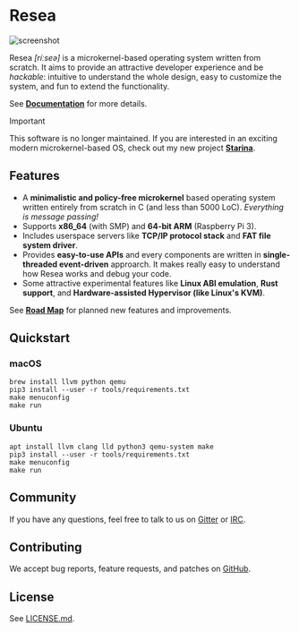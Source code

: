 Resea
=====

![screenshot](https://gist.githubusercontent.com/nuta/42b36c50df15142ac25c3a5420607f2a/raw/e6c05de775f4649f6ba29638fd3ed8f40ea2f74f/screenshot.png)

Resea *[ríːseə]* is a microkernel-based operating system written from scratch.
It aims to provide an attractive developer experience and be *hackable*:
intuitive to understand the whole design, easy to customize the system, and fun
to extend the functionality.

See **[Documentation](https://resea.org/docs)** for more details.

> [!IMPORTANT]
> 
> This software is no longer maintained. If you are interested in an exciting modern microkernel-based OS, check out my new project **[Starina](https://starina.dev)**.

Features
--------
- A **minimalistic and policy-free microkernel** based operating system written entirely from scratch in C (and less than 5000 LoC). *Everything is message passing!*
- Supports **x86_64** (with SMP) and **64-bit ARM** (Raspberry Pi 3).
- Includes userspace servers like **TCP/IP protocol stack** and **FAT file system driver**.
- Provides **easy-to-use APIs** and every components are written in **single-threaded event-driven** approarch. It makes really easy to understand how Resea works and debug your code.
- Some attractive experimental features like **Linux ABI emulation**, **Rust support**, and **Hardware-assisted Hypervisor (like Linux's KVM)**.

See **[Road Map](https://github.com/nuta/resea/projects/1)** for planned new features and improvements.

## Quickstart
### macOS
```
brew install llvm python qemu
pip3 install --user -r tools/requirements.txt
make menuconfig
make run
```

### Ubuntu
```
apt install llvm clang lld python3 qemu-system make
pip3 install --user -r tools/requirements.txt
make menuconfig
make run
```

Community
---------
If you have any questions, feel free to talk to us on [Gitter](https://gitter.im/resea/community) or [IRC](https://kiwiirc.com/client/irc.freenode.net/resea).

Contributing
------------
We accept bug reports, feature requests, and patches on
[GitHub](https://github.com/nuta/resea).

License
-------
See [LICENSE.md](https://github.com/nuta/nuta/blob/main/LICENSE.md).
